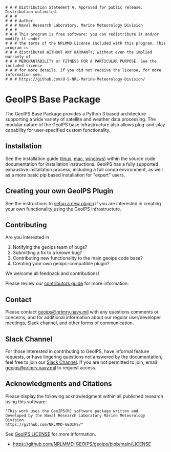    # # # Distribution Statement A. Approved for public release. Distribution unlimited.
    # # #
    # # # Author:
    # # # Naval Research Laboratory, Marine Meteorology Division
    # # #
    # # # This program is free software: you can redistribute it and/or modify it under
    # # # the terms of the NRLMMD License included with this program. This program is
    # # # distributed WITHOUT ANY WARRANTY; without even the implied warranty of
    # # # MERCHANTABILITY or FITNESS FOR A PARTICULAR PURPOSE. See the included license
    # # # for more details. If you did not receive the license, for more information see:
    # # # https://github.com/U-S-NRL-Marine-Meteorology-Division/

GeoIPS Base Package
====================

The GeoIPS Base Package provides a Python 3 based architecture supporting a wide variety of
satellite and weather data processing. The modular nature of the GeoIPS base infrastructure also allows
plug-and-play capability for user-specified custom functionality.

Installation
------------
See the
installation guide ([linux](./docs/source/starter/installation.rst),
[mac](./docs/source/starter/mac_installation.rst),
[windows](./docs/source/starter/windows_install.rst))
within the source code documentation for installation instructions. GeoIPS has a fully supported
exhaustive installation process, including a full conda environment, as well as a more basic
pip based installation for "expert" users.

Creating your own GeoIPS Plugin
-------------------------------

See the instructions to
[setup a new plugin](./docs/source/devguide/dev_setup.rst)
if you are interested in creating your own functionality using the GeoIPS
infrastructure.

Contributing
-------------
Are you interested in
1. Notifying the geoips team of bugs?
2. Submitting a fix to a known bug?
3. Contributing new functionality to the main geoips code base?
4. Creating your own geoips-compatible plugin?

We welcome all feedback and contributions!

Please review our
[contributors guide](./docs/source/devguide/contributors.rst)
for more information.

Contact
----------
Please contact geoips@nrlmry.navy.mil with any questions comments or concerns, and
for additional information about our regular user/developer meetings, Slack channel,
and other forms of communication.

Slack Channel
----------
For those interested in contributing to GeoIPS, have informal feature requests, or
have lingering questions not answered by the documentation, feel free to join our
[Slack Channel](https://geoips.slack.com/). If you are not permitted to join, email
geoips@nrlmry.navy.mil to request access.

Acknowledgments and Citations
------------------------------
Please display the following acknowledgment within all published research using this software:

    "This work uses the GeoIPS(R) software package written and
    developed by the Naval Research Laboratory Marine Meteorology Division.
    https://github.com/NRLMMD-GEOIPS/"

See [GeoIPS LICENSE](https://github.com/NRLMMD-GEOIPS/geoips/blob/main/LICENSE) for
more information.

* https://github.com/NRLMMD-GEOIPS/geoips/blob/main/LICENSE

